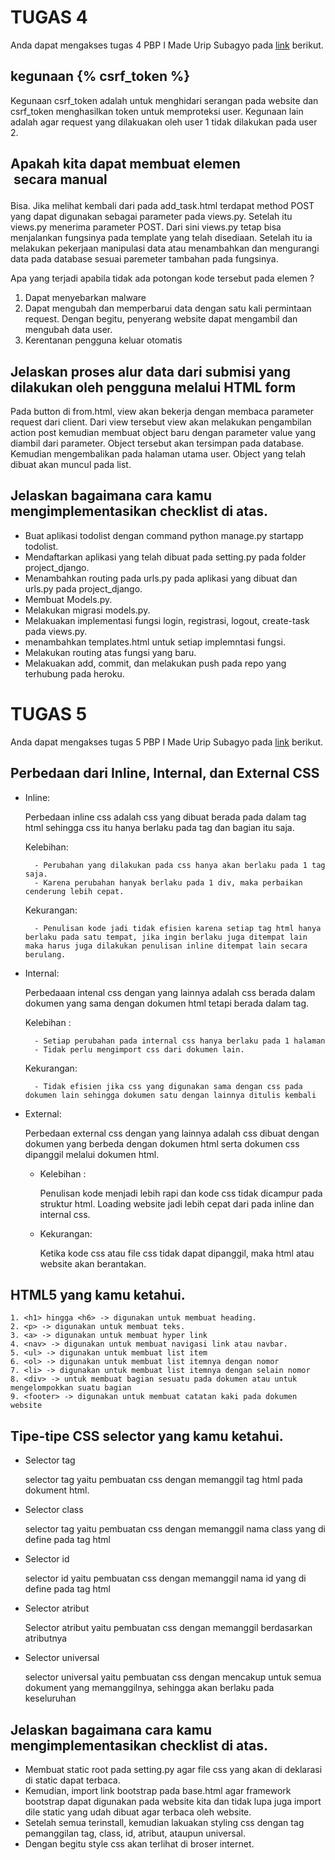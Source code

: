 
# TUGAS 4

Anda dapat mengakses tugas 4 PBP I Made Urip Subagyo  pada [link](https://pbp-tugas-urip.herokuapp.com/todolist/) berikut.




## kegunaan {% csrf_token %}
Kegunaan csrf_token adalah untuk menghidari serangan pada website dan csrf_token menghasilkan token untuk memproteksi user. Kegunaan lain adalah agar request yang dilakuakan oleh user 1 tidak dilakukan pada user 2.
## Apakah kita dapat membuat elemen <form> secara manual
Bisa. Jika melihat kembali dari pada add_task.html terdapat method POST yang dapat digunakan sebagai parameter pada views.py.
Setelah itu views.py menerima parameter POST. Dari sini views.py tetap bisa menjalankan fungsinya pada template yang telah disediaan.
Setelah itu ia melakukan pekerjaan manipulasi data atau menambahkan dan mengurangi data pada database sesuai paremeter tambahan pada fungsinya.

Apa yang terjadi apabila tidak ada potongan kode tersebut pada elemen <form>?

1. Dapat menyebarkan malware
2. Dapat mengubah dan memperbarui data dengan satu kali permintaan request. Dengan begitu, penyerang website dapat mengambil dan mengubah data user.
3. Kerentanan pengguna keluar otomatis
## Jelaskan proses alur data dari submisi yang dilakukan oleh pengguna melalui HTML form

Pada button di from.html, view akan bekerja dengan membaca parameter request dari client. Dari view tersebut view akan melakukan pengambilan action post kemudian membuat object baru dengan parameter value yang diambil dari parameter. Object tersebut akan tersimpan pada database. Kemudian mengembalikan pada halaman utama user. Object yang telah dibuat akan muncul pada list.
## Jelaskan bagaimana cara kamu mengimplementasikan checklist di atas.
- Buat aplikasi todolist dengan command python manage.py startapp todolist.
- Mendaftarkan aplikasi yang telah dibuat pada setting.py pada folder project_django.
- Menambahkan routing pada urls.py pada aplikasi yang dibuat dan urls.py pada project_django.
- Membuat Models.py.
- Melakukan migrasi models.py.
- Melakuakan implementasi fungsi login, registrasi, logout, create-task pada views.py.
- menambahkan templates.html untuk setiap implemntasi fungsi.
- Melakukan routing atas fungsi yang baru.
- Melakuakan add, commit, dan melakukan push pada repo yang terhubung pada heroku.


# TUGAS 5

Anda dapat mengakses tugas 5 PBP I Made Urip Subagyo  pada [link](https://pbp-tugas-urip.herokuapp.com/todolist/) berikut.




## Perbedaan dari Inline, Internal, dan External CSS
- Inline:
    
    Perbedaan inline css adalah css yang dibuat berada pada dalam tag html sehingga css itu hanya berlaku pada tag dan bagian itu saja.
	
    Kelebihan:

	    - Perubahan yang dilakukan pada css hanya akan berlaku pada 1 tag saja.
		- Karena perubahan hanyak berlaku pada 1 div, maka perbaikan cenderung lebih cepat.
	Kekurangan:

		- Penulisan kode jadi tidak efisien karena setiap tag html hanya berlaku pada satu tempat, jika ingin berlaku juga ditempat lain maka harus juga dilakukan penulisan inline ditempat lain secara berulang.

- Internal:
		
    Perbedaaan intenal css dengan yang lainnya adalah css berada dalam dokumen yang sama dengan dokumen html tetapi berada dalam tag.
		
    Kelebihan :
		
        - Setiap perubahan pada internal css hanya berlaku pada 1 halaman
		- Tidak perlu mengimport css dari dokumen lain.
	
    Kekurangan: 
			
        - Tidak efisien jika css yang digunakan sama dengan css pada dokumen lain sehingga dokumen satu dengan lainnya ditulis kembali

- External:

	Perbedaan external css dengan yang lainnya adalah css dibuat dengan dokumen yang berbeda dengan dokumen html serta dokumen css dipanggil melalui dokumen html.
		
    - Kelebihan :
		
        Penulisan kode menjadi lebih rapi dan kode css tidak dicampur pada struktur html.
		Loading website jadi lebih cepat dari pada inline dan internal css.
	- Kekurangan:
			
        Ketika kode css atau file css tidak dapat dipanggil, maka html atau website akan berantakan.

## HTML5 yang kamu ketahui.
    1. <h1> hingga <h6> -> digunakan untuk membuat heading.
    2. <p> -> digunakan untuk membuat teks.
    3. <a> -> digunakan untuk membuat hyper link
    4. <nav> -> digunakan untuk membuat navigasi link atau navbar.
    5. <ul> -> digunakan untuk membuat list item
    6. <ol> -> digunakan untuk membuat list itemnya dengan nomor
    7. <li> -> digunakan untuk membuat list itemnya dengan selain nomor
    8. <div> -> untuk membuat bagian sesuatu pada dokumen atau untuk mengelompokkan suatu bagian
    9. <footer> -> digunakan untuk membuat catatan kaki pada dokumen website


## Tipe-tipe CSS selector yang kamu ketahui.
- Selector tag
		
    selector tag yaitu pembuatan css dengan memanggil tag html pada dokument html.
- Selector class

	selector tag yaitu pembuatan css dengan memanggil nama class yang di define pada tag html
- Selector id

	selector id yaitu pembuatan css dengan memanggil nama id yang di define pada tag html
- Selector atribut

	Selector atribut yaitu pembuatan css dengan memanggil berdasarkan atributnya
- Selector universal

	selector universal yaitu pembuatan css dengan mencakup untuk semua dokument yang memanggilnya, sehingga akan berlaku pada keseluruhan
## Jelaskan bagaimana cara kamu mengimplementasikan checklist di atas.
- Membuat static root pada setting.py agar file css yang akan di deklarasi di static dapat terbaca.
- Kemudian, import link bootstrap pada base.html agar framework bootstrap dapat digunakan pada website kita dan tidak lupa juga import dile static yang udah dibuat agar terbaca oleh website.
- Setelah semua terinstall, kemudian lakuakan styling css dengan tag pemanggilan tag, class, id, atribut, ataupun universal. 
- Dengan begitu style css akan terlihat di broser internet.